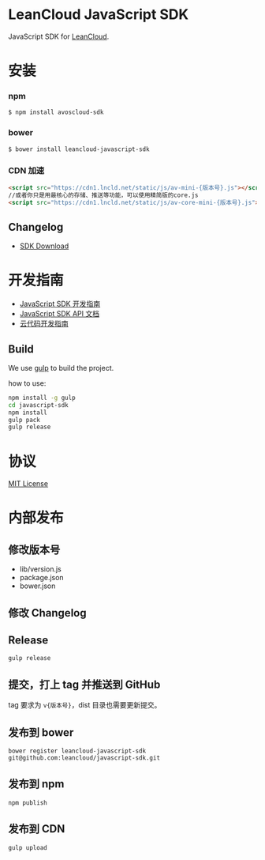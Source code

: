 # LeanCloud JavaScript SDK

JavaScript SDK for [LeanCloud](http://leancloud.cn/).

# 安装

### npm

```sh
$ npm install avoscloud-sdk
```
### bower

```sh
$ bower install leancloud-javascript-sdk
```

### CDN 加速

```html
<script src="https://cdn1.lncld.net/static/js/av-mini-{版本号}.js"></script>
//或者你只是用最核心的存储、推送等功能，可以使用精简版的core.js
<script src="https://cdn1.lncld.net/static/js/av-core-mini-{版本号}.js"></script>
```

## Changelog

* [SDK Download](https://leancloud.cn/docs/sdk_down.html)

# 开发指南

* [JavaScript SDK 开发指南](http://leancloud.cn/docs/js_guide.html)
* [JavaScript SDK API 文档](http://leancloud.cn/docs/api/javascript/index.html)
* [云代码开发指南](http://leancloud.cn/docs/cloud_code_guide.html)


## Build

We use [gulp](http://gulpjs.com/) to build the project.

how to use:

```sh
npm install -g gulp 
cd javascript-sdk
npm install
gulp pack       
gulp release    
```

# 协议

[MIT License](http://opensource.org/licenses/MIT)

# 内部发布

## 修改版本号

* lib/version.js
* package.json
* bower.json

## 修改 Changelog

## Release

```
gulp release
```

## 提交，打上 tag 并推送到 GitHub

tag 要求为 `v{版本号}`，dist 目录也需要更新提交。

## 发布到 bower
```
bower register leancloud-javascript-sdk git@github.com:leancloud/javascript-sdk.git
```

## 发布到 npm

```
npm publish
```

## 发布到 CDN

```
gulp upload
```

